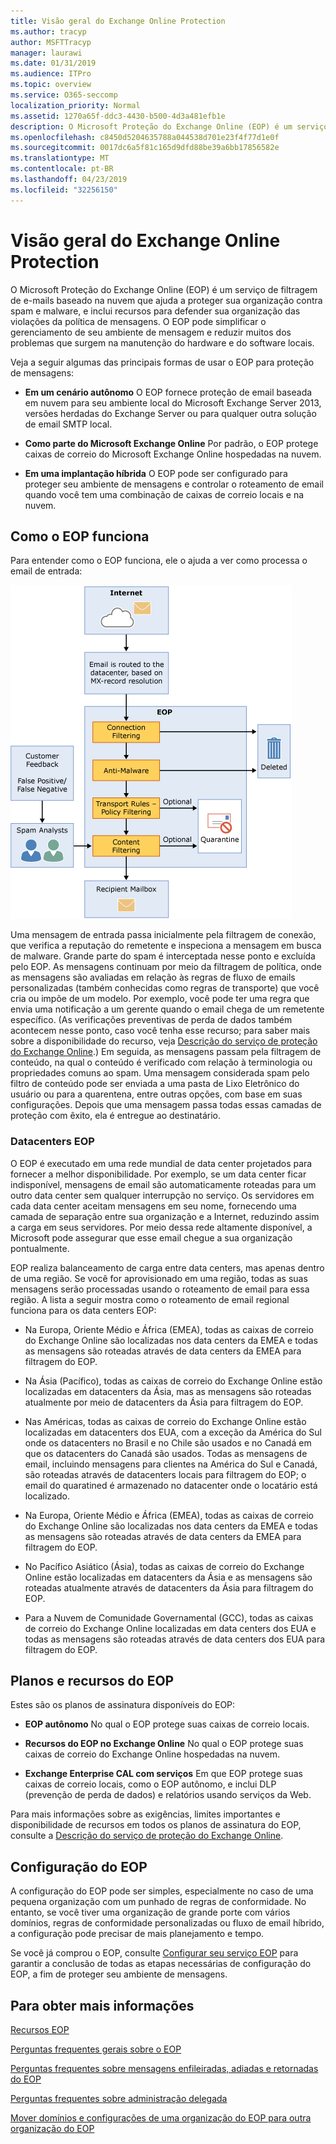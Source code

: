 ```yaml
---
title: Visão geral do Exchange Online Protection
ms.author: tracyp
author: MSFTTracyp
manager: laurawi
ms.date: 01/31/2019
ms.audience: ITPro
ms.topic: overview
ms.service: O365-seccomp
localization_priority: Normal
ms.assetid: 1270a65f-ddc3-4430-b500-4d3a481efb1e
description: O Microsoft Proteção do Exchange Online (EOP) é um serviço de filtragem de e-mails baseado na nuvem que ajuda a proteger sua organização contra spam e malware, e inclui recursos para defender sua organização das violações da política de mensagens.
ms.openlocfilehash: c8450d5204635788a044538d701e23f4f77d1e0f
ms.sourcegitcommit: 0017dc6a5f81c165d9dfd88be39a6bb17856582e
ms.translationtype: MT
ms.contentlocale: pt-BR
ms.lasthandoff: 04/23/2019
ms.locfileid: "32256150"
---
```

# <a name="exchange-online-protection-overview"></a>Visão geral do Exchange Online Protection

O Microsoft Proteção do Exchange Online (EOP) é um serviço de filtragem de e-mails baseado na nuvem que ajuda a proteger sua organização contra spam e malware, e inclui recursos para defender sua organização das violações da política de mensagens. O EOP pode simplificar o gerenciamento de seu ambiente de mensagem e reduzir muitos dos problemas que surgem na manutenção do hardware e do software locais.
  
Veja a seguir algumas das principais formas de usar o EOP para proteção de mensagens:
  
- **Em um cenário autônomo** O EOP fornece proteção de email baseada em nuvem para seu ambiente local do Microsoft Exchange Server 2013, versões herdadas do Exchange Server ou para qualquer outra solução de email SMTP local. 
    
- **Como parte do Microsoft Exchange Online** Por padrão, o EOP protege caixas de correio do Microsoft Exchange Online hospedadas na nuvem. 
    
- **Em uma implantação híbrida** O EOP pode ser configurado para proteger seu ambiente de mensagens e controlar o roteamento de email quando você tem uma combinação de caixas de correio locais e na nuvem. 
    
## <a name="how-eop-works"></a>Como o EOP funciona

Para entender como o EOP funciona, ele o ajuda a ver como processa o email de entrada:
  
![EOP-email-processamento](../media/EOP-email-processing.png)
  
Uma mensagem de entrada passa inicialmente pela filtragem de conexão, que verifica a reputação do remetente e inspeciona a mensagem em busca de malware. Grande parte do spam é interceptada nesse ponto e excluída pelo EOP. As mensagens continuam por meio da filtragem de política, onde as mensagens são avaliadas em relação às regras de fluxo de emails personalizadas (também conhecidas como regras de transporte) que você cria ou impõe de um modelo. Por exemplo, você pode ter uma regra que envia uma notificação a um gerente quando o email chega de um remetente específico. (As verificações preventivas de perda de dados também acontecem nesse ponto, caso você tenha esse recurso; para saber mais sobre a disponibilidade do recurso, veja [Descrição do serviço de proteção do Exchange Online](https://go.microsoft.com/fwlink/p/?LinkId=320619).) Em seguida, as mensagens passam pela filtragem de conteúdo, na qual o conteúdo é verificado com relação à terminologia ou propriedades comuns ao spam. Uma mensagem considerada spam pelo filtro de conteúdo pode ser enviada a uma pasta de Lixo Eletrônico do usuário ou para a quarentena, entre outras opções, com base em suas configurações. Depois que uma mensagem passa todas essas camadas de proteção com êxito, ela é entregue ao destinatário.
  
### <a name="eop-datacenters"></a>Datacenters EOP

O EOP é executado em uma rede mundial de data center projetados para fornecer a melhor disponibilidade. Por exemplo, se um data center ficar indisponível, mensagens de email são automaticamente roteadas para um outro data center sem qualquer interrupção no serviço. Os servidores em cada data center aceitam mensagens em seu nome, fornecendo uma camada de separação entre sua organização e a Internet, reduzindo assim a carga em seus servidores. Por meio dessa rede altamente disponível, a Microsoft pode assegurar que esse email chegue a sua organização pontualmente. 
  
EOP realiza balanceamento de carga entre data centers, mas apenas dentro de uma região. Se você for aprovisionado em uma região, todas as suas mensagens serão processadas usando o roteamento de email para essa região. A lista a seguir mostra como o roteamento de email regional funciona para os data centers EOP:
  
    
- Na Europa, Oriente Médio e África (EMEA), todas as caixas de correio do Exchange Online são localizadas nos data centers da EMEA e todas as mensagens são roteadas através de data centers da EMEA para filtragem do EOP.
    
- Na Ásia (Pacífico), todas as caixas de correio do Exchange Online estão localizadas em datacenters da Ásia, mas as mensagens são roteadas atualmente por meio de datacenters da Ásia para filtragem do EOP.

- Nas Américas, todas as caixas de correio do Exchange Online estão localizadas em datacenters dos EUA, com a exceção da América do Sul onde os datacenters no Brasil e no Chile são usados e no Canadá em que os datacenters do Canadá são usados. Todas as mensagens de email, incluindo mensagens para clientes na América do Sul e Canadá, são roteadas através de datacenters locais para filtragem do EOP; o email do quaratined é armazenado no datacenter onde o locatário está localizado.
    
- Na Europa, Oriente Médio e África (EMEA), todas as caixas de correio do Exchange Online são localizadas nos data centers da EMEA e todas as mensagens são roteadas através de data centers da EMEA para filtragem do EOP.
    
- No Pacífico Asiático (Ásia), todas as caixas de correio do Exchange Online estão localizadas em datacenters da Ásia e as mensagens são roteadas atualmente através de datacenters da Ásia para filtragem do EOP.
    
- Para a Nuvem de Comunidade Governamental (GCC), todas as caixas de correio do Exchange Online localizadas em data centers dos EUA e todas as mensagens são roteadas através de data centers dos EUA para filtragem do EOP.
    
## <a name="eop-plans-and-features"></a>Planos e recursos do EOP

Estes são os planos de assinatura disponíveis do EOP:
  
- **EOP autônomo** No qual o EOP protege suas caixas de correio locais. 
    
- **Recursos do EOP no Exchange Online** No qual o EOP protege suas caixas de correio do Exchange Online hospedadas na nuvem. 
    
- **Exchange Enterprise CAL com serviços** Em que EOP protege suas caixas de correio locais, como o EOP autônomo, e inclui DLP (prevenção de perda de dados) e relatórios usando serviços da Web. 
    
Para mais informações sobre as exigências, limites importantes e disponibilidade de recursos em todos os planos de assinatura do EOP, consulte a [Descrição do serviço de proteção do Exchange Online](https://go.microsoft.com/fwlink/p/?LinkId=320619).
  
## <a name="setting-up-eop"></a>Configuração do EOP

A configuração do EOP pode ser simples, especialmente no caso de uma pequena organização com um punhado de regras de conformidade. No entanto, se você tiver uma organização de grande porte com vários domínios, regras de conformidade personalizadas ou fluxo de email híbrido, a configuração pode precisar de mais planejamento e tempo.
  
Se você já comprou o EOP, consulte [Configurar seu serviço EOP](set-up-your-eop-service.md) para garantir a conclusão de todas as etapas necessárias de configuração do EOP, a fim de proteger seu ambiente de mensagens. 
  
## <a name="for-more-information"></a>Para obter mais informações

[Recursos EOP](eop-features.md)
  
[Perguntas frequentes gerais sobre o EOP](eop-general-faq.md)
  
[Perguntas frequentes sobre mensagens enfileiradas, adiadas e retornadas do EOP](eop-queued-deferred-and-bounced-messages-faq.md)
  
[Perguntas frequentes sobre administração delegada](delegated-administration-faq.md)
  
[Mover domínios e configurações de uma organização do EOP para outra organização do EOP](move-domains-and-settings-from-one-eop-organization-to-another-eop-organization.md)
  

